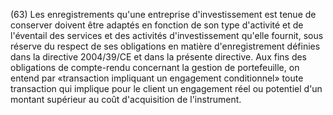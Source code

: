(63) Les enregistrements qu'une entreprise d'investissement est tenue de conserver doivent être adaptés en fonction de son type d'activité et de l'éventail des services et des activités d'investissement qu'elle fournit, sous réserve du respect de ses obligations en matière d'enregistrement définies dans la directive 2004/39/CE et dans la présente directive. Aux fins des obligations de compte-rendu concernant la gestion de portefeuille, on entend par «transaction impliquant un engagement conditionnel» toute transaction qui implique pour le client un engagement réel ou potentiel d'un montant supérieur au coût d'acquisition de l'instrument.